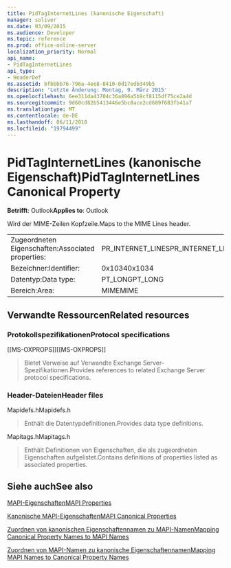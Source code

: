 ```yaml
---
title: PidTagInternetLines (kanonische Eigenschaft)
manager: soliver
ms.date: 03/09/2015
ms.audience: Developer
ms.topic: reference
ms.prod: office-online-server
localization_priority: Normal
api_name:
- PidTagInternetLines
api_type:
- HeaderDef
ms.assetid: bfbbbb76-796a-4ee8-8410-0d17edb349b5
description: 'Letzte Änderung: Montag, 9. März 2015'
ms.openlocfilehash: 6ee311da43704c36a896a5b9cf8115df75ce2a4d
ms.sourcegitcommit: 9d60cd82b5413446e5bc8ace2cd689f683fb41a7
ms.translationtype: MT
ms.contentlocale: de-DE
ms.lasthandoff: 06/11/2018
ms.locfileid: "19794499"
---
```

# <a name="pidtaginternetlines-canonical-property"></a><span data-ttu-id="4959d-103">PidTagInternetLines (kanonische Eigenschaft)</span><span class="sxs-lookup"><span data-stu-id="4959d-103">PidTagInternetLines Canonical Property</span></span>

  
  
<span data-ttu-id="4959d-104">**Betrifft**: Outlook</span><span class="sxs-lookup"><span data-stu-id="4959d-104">**Applies to**: Outlook</span></span> 
  
<span data-ttu-id="4959d-105">Wird der MIME-Zeilen Kopfzeile.</span><span class="sxs-lookup"><span data-stu-id="4959d-105">Maps to the MIME Lines header.</span></span>
  
|||
|:-----|:-----|
|<span data-ttu-id="4959d-106">Zugeordneten Eigenschaften:</span><span class="sxs-lookup"><span data-stu-id="4959d-106">Associated properties:</span></span>  <br/> |<span data-ttu-id="4959d-107">PR_INTERNET_LINES</span><span class="sxs-lookup"><span data-stu-id="4959d-107">PR_INTERNET_LINES</span></span>  <br/> |
|<span data-ttu-id="4959d-108">Bezeichner:</span><span class="sxs-lookup"><span data-stu-id="4959d-108">Identifier:</span></span>  <br/> |<span data-ttu-id="4959d-109">0x1034</span><span class="sxs-lookup"><span data-stu-id="4959d-109">0x1034</span></span>  <br/> |
|<span data-ttu-id="4959d-110">Datentyp:</span><span class="sxs-lookup"><span data-stu-id="4959d-110">Data type:</span></span>  <br/> |<span data-ttu-id="4959d-111">PT_LONG</span><span class="sxs-lookup"><span data-stu-id="4959d-111">PT_LONG</span></span>  <br/> |
|<span data-ttu-id="4959d-112">Bereich:</span><span class="sxs-lookup"><span data-stu-id="4959d-112">Area:</span></span>  <br/> |<span data-ttu-id="4959d-113">MIME</span><span class="sxs-lookup"><span data-stu-id="4959d-113">MIME</span></span>  <br/> |
   
## <a name="related-resources"></a><span data-ttu-id="4959d-114">Verwandte Ressourcen</span><span class="sxs-lookup"><span data-stu-id="4959d-114">Related resources</span></span>

### <a name="protocol-specifications"></a><span data-ttu-id="4959d-115">Protokollspezifikationen</span><span class="sxs-lookup"><span data-stu-id="4959d-115">Protocol specifications</span></span>

<span data-ttu-id="4959d-116">[[MS-OXPROPS]]</span><span class="sxs-lookup"><span data-stu-id="4959d-116">[[MS-OXPROPS]]</span></span> 
  
> <span data-ttu-id="4959d-117">Bietet Verweise auf Verwandte Exchange Server-Spezifikationen.</span><span class="sxs-lookup"><span data-stu-id="4959d-117">Provides references to related Exchange Server protocol specifications.</span></span>
    
### <a name="header-files"></a><span data-ttu-id="4959d-118">Header-Dateien</span><span class="sxs-lookup"><span data-stu-id="4959d-118">Header files</span></span>

<span data-ttu-id="4959d-119">Mapidefs.h</span><span class="sxs-lookup"><span data-stu-id="4959d-119">Mapidefs.h</span></span>
  
> <span data-ttu-id="4959d-120">Enthält die Datentypdefinitionen.</span><span class="sxs-lookup"><span data-stu-id="4959d-120">Provides data type definitions.</span></span>
    
<span data-ttu-id="4959d-121">Mapitags.h</span><span class="sxs-lookup"><span data-stu-id="4959d-121">Mapitags.h</span></span>
  
> <span data-ttu-id="4959d-122">Enthält Definitionen von Eigenschaften, die als zugeordneten Eigenschaften aufgelistet.</span><span class="sxs-lookup"><span data-stu-id="4959d-122">Contains definitions of properties listed as associated properties.</span></span>
    
## <a name="see-also"></a><span data-ttu-id="4959d-123">Siehe auch</span><span class="sxs-lookup"><span data-stu-id="4959d-123">See also</span></span>



[<span data-ttu-id="4959d-124">MAPI-Eigenschaften</span><span class="sxs-lookup"><span data-stu-id="4959d-124">MAPI Properties</span></span>](mapi-properties.md)
  
[<span data-ttu-id="4959d-125">Kanonische MAPI-Eigenschaften</span><span class="sxs-lookup"><span data-stu-id="4959d-125">MAPI Canonical Properties</span></span>](mapi-canonical-properties.md)
  
[<span data-ttu-id="4959d-126">Zuordnen von kanonischen Eigenschaftennamen zu MAPI-Namen</span><span class="sxs-lookup"><span data-stu-id="4959d-126">Mapping Canonical Property Names to MAPI Names</span></span>](mapping-canonical-property-names-to-mapi-names.md)
  
[<span data-ttu-id="4959d-127">Zuordnen von MAPI-Namen zu kanonische Eigenschaftennamen</span><span class="sxs-lookup"><span data-stu-id="4959d-127">Mapping MAPI Names to Canonical Property Names</span></span>](mapping-mapi-names-to-canonical-property-names.md)

